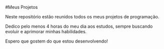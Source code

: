 #Meus Projetos


Neste repositório estão reunidos todos os meus projetos de programação.

Dedico pelo menos 4 horas do meu dia aos estudos, sempre buscando evoluir e aprimorar minhas habilidades.

Espero que gostem do que estou desenvolvendo!
